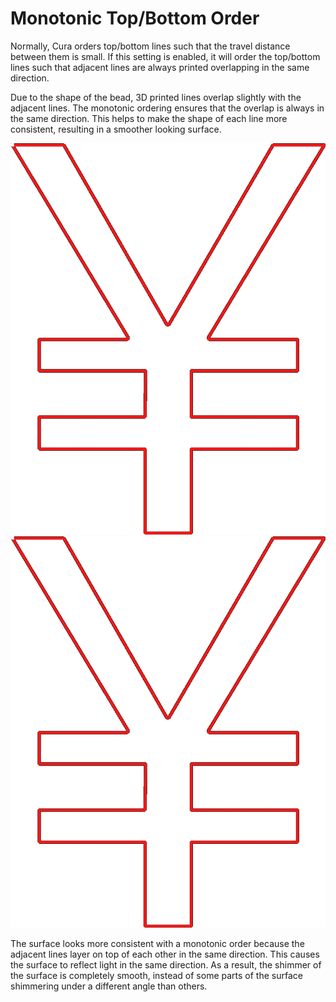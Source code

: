Monotonic Top/Bottom Order
====
Normally, Cura orders top/bottom lines such that the travel distance between them is small. If this setting is enabled, it will order the top/bottom lines such that adjacent lines are always printed overlapping in the same direction.

Due to the shape of the bead, 3D printed lines overlap slightly with the adjacent lines. The monotonic ordering ensures that the overlap is always in the same direction. This helps to make the shape of each line more consistent, resulting in a smoother looking surface.

<!--screenshot {
"image_path": "skin_monotonic_disabled.gif",
"models": [
    {
        "script": "yen.scad",
        "transformation": ["scale(0.5)"]
    }
],
"camera_position": [0, 0, 130],
"settings": {
    "wall_line_count": 1,
    "skin_outline_count": 0,
    "travel_compensate_overlapping_walls_enabled": false,
    "skin_monotonic": false
},
"layer": 1,
"line": [29, 45, 61, 77, 93, 109, 125, 141, 157, 161, 177, 193, 199, 211, 231, 246, 262, 280, 296, 312, 326, 342, 358, 374, 397, 417, 433, 449, 464, 480, 499],
"delay": 125,
"colours": 32
}-->
<!--screenshot {
"image_path": "skin_monotonic_enabled.gif",
"models": [
    {
        "script": "yen.scad",
        "transformation": ["scale(0.5)"]
    }
],
"camera_position": [0, 0, 130],
"settings": {
    "wall_line_count": 1,
    "skin_outline_count": 0,
    "travel_compensate_overlapping_walls_enabled": false,
    "skin_monotonic": true
},
"layer": 1,
"line": [31, 47, 63, 77, 93, 109, 115, 131, 147, 163, 181, 197, 213, 229, 244, 263, 281, 296, 319, 340, 356, 372, 379, 395, 411, 427, 443, 459, 475, 491, 507, 511],
"delay": 125,
"colours": 32
}-->
![Not a monotonic order](../images/skin_monotonic_disabled.gif)
![Monotonic order](../images/skin_monotonic_enabled.gif)

The surface looks more consistent with a monotonic order because the adjacent lines layer on top of each other in the same direction. This causes the surface to reflect light in the same direction. As a result, the shimmer of the surface is completely smooth, instead of some parts of the surface shimmering under a different angle than others.